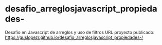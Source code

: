 # desafio_arreglosjavascript_propiedades-
Desafío en Javascript de arreglos y uso de filtros
URL proyecto publicado: https://guslopezr.github.io/desafio_arreglosjavascript_propiedades-/
